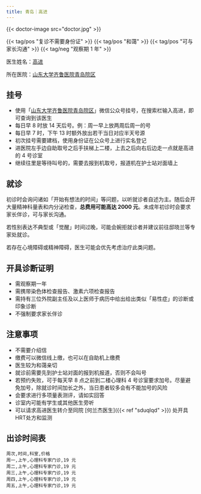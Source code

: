 ```yaml
---
title: 青岛｜高进
---
```


{{< doctor-image src="doctor.jpg" >}}

{{< tag/pos "复诊不需要身份证" >}} {{< tag/pos "和蔼" >}} {{< tag/pos "可与家长沟通" >}}
{{< tag/neg "观察期 1 年" >}}

医生姓名：[高进](https://www.haodf.com/doctor/1036033850.html)

所在医院：[山东大学齐鲁医院青岛院区](https://amap.com/place/B021410YL3)

## 挂号

- 使用「[山东大学齐鲁医院青岛院区](weixin://qlyyqd)」微信公众号挂号，在搜索栏输入高进，即可查询到该医生
- 每日早 8 时放 14 天后号。例：周一早上放两周后周一的号
- 每日早 7 时，下午 13 时额外放出若干当日对应半天号源
- 初次挂号需要建档，使用身份证在公众号上进行实名登记
- 进医院左手边自助取号之后手扶梯上二楼，上去之后向右后边走一点就是高进的 4 号诊室
- 继续往里是等待叫号的，需要去报到机取号，报道机在护士站对面墙上

## 就诊

初诊时会询问诸如「开始有想法的时间」等问题，以听就诊者自述为主。随后会开大量精神科量表和内分泌检查，**总费用可能高达 2000 元**。未成年初诊时会要求家长伴诊，可与家长沟通。

若性别表达不典型或「觉醒」时间过晚，可能会婉拒就诊者并建议前往邸晓兰等专家处就诊。

若存在心境障碍或精神障碍，医生可能会优先考虑治疗此类问题。

## 开具诊断证明

- 需观察期一年
- 需携带染色体检查报告、激素六项检查报告
- 需持有三位外院副主任及以上医师于病历中给出给出类似「易性症」的诊断或印象诊断
- 不强制要求家长伴诊

## 注意事项

- 不需要介绍信
- 缴费可以微信线上缴，也可以在自助机上缴费
- 医生较为和蔼亲切
- 就诊前需要先到护士站对面的报到机报道，否则不会叫号
- 若预约失败，可于每天早 8 点之前到二楼心理科 4 号诊室要求加号。尽量避免加号，除就诊时间加长之外，当日患者较多会有不能加号的风险
- 会要求进行多项量表测评，请如实回答
- 诊室内可能有学生或其他医生旁听
- 可以请求高进医生转介至同院 [何兰杰医生]({{< ref "sduqlqd" >}}) 处开具HRT处方和监测

## 出诊时间表

```csv
周次,时间,科室,价格
周一,上午,心理科专家门诊,19 元
周二,上午,心理科专家门诊,19 元
周三,上午,心理科专家门诊,19 元
周四,上午,心理科专家门诊,19 元
周五,上午,心理科专家门诊,19 元
```

<!-- 应医生要求，暂不提供诊断证明 -->
